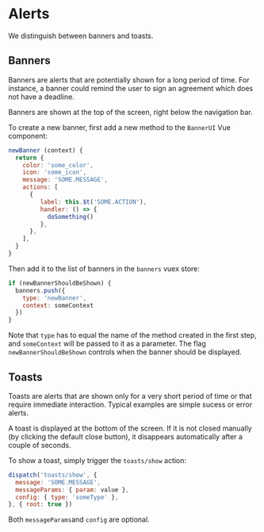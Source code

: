 # Alerts

We distinguish between banners and toasts.

## Banners
Banners are alerts that are potentially shown for a long period of time. For instance, a banner could remind the user to sign an agreement which does not have a deadline.

Banners are shown at the top of the screen, right below the navigation bar.

To create a new banner, first add a new method to the `BannerUI` Vue component:

```js
newBanner (context) {
  return {
    color: 'some_color',
    icon: 'some_icon',
    message: 'SOME.MESSAGE',
    actions: [
      {
         label: this.$t('SOME.ACTION'),
         handler: () => {
           doSomething()
         },
      },
    ],
  }
}
```

Then add it to the list of banners in the `banners` vuex store:

```js
if (newBannerShouldBeShown) {
  banners.push({
    type: 'newBanner',
    context: someContext
  })
}
```

Note that `type` has to equal the name of the method created in the first step, and `someContext` will be passed to it as a parameter.
The flag `newBannerShouldBeShown` controls when the banner should be displayed.

## Toasts
Toasts are alerts that are shown only for a very short period of time or that require immediate interaction. Typical examples are simple sucess or error alerts.

A toast is displayed at the bottom of the screen. If it is not closed manually (by clicking the default close button), it disappears automatically after a couple of seconds.

To show a toast, simply trigger the `toasts/show` action:

```js
dispatch('toasts/show', {
  message: 'SOME.MESSAGE',
  messageParams: { param: value },
  config: { type: 'someType' },
}, { root: true })
```

Both `messageParams`and `config` are optional.
